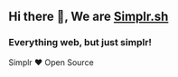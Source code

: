 ## Hi there 👋, We are [Simplr.sh](https://simplr.sh)

### Everything web, but just simplr!

Simplr ❤️ Open Source
